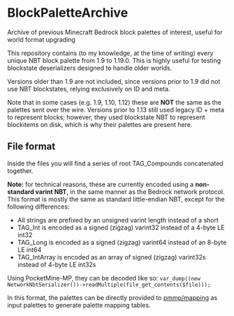 # BlockPaletteArchive
Archive of previous Minecraft Bedrock block palettes of interest, useful for world format upgrading

This repository contains (to my knowledge, at the time of writing) every unique NBT block palette from 1.9 to 1.19.0. This is highly useful for testing blockstate deserializers designed to handle older worlds.

Versions older than 1.9 are not included, since versions prior to 1.9 did not use NBT blockstates, relying exclusively on ID and meta.

Note that in some cases (e.g. 1.9, 1.10, 1.12) these are **NOT** the same as the palettes sent over the wire. Versions prior to 1.13 still used legacy ID + meta to represent blocks; however, they used blockstate NBT to represent blockitems on disk, which is why their palettes are present here.

## File format
Inside the files you will find a series of root TAG_Compounds concatenated together.

**Note:** for technical reasons, these are currently encoded using a **non-standard varint NBT**, in the same manner as the Bedrock network protocol. This format is mostly the same as standard little-endian NBT, except for the following differences:

- All strings are prefixed by an unsigned varint length instead of a short
- TAG_Int is encoded as a signed (zigzag) varint32 instead of a 4-byte LE int32
- TAG_Long is encoded as a signed (zigzag) varint64 instead of an 8-byte LE int64
- TAG_IntArray is encoded as an array of signed (zigzag) varint32s instead of 4-byte LE int32s

Using PocketMine-MP, they can be decoded like so: `var_dump((new NetworkNbtSerializer())->readMultiple(file_get_contents($file)));`

In this format, the palettes can be directly provided to [pmmp/mapping](https://github.com/pmmp/mapping) as input palettes to generate palette mapping tables.
